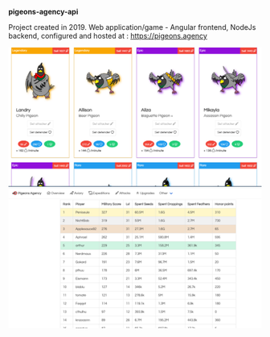 **pigeons-agency-api**

Project created in 2019. Web application/game - Angular frontend, NodeJs backend, configured and hosted at : https://pigeons.agency

![screen1t](/read-me-img/p1.PNG?raw=true "")
![screen1t](/read-me-img/p2.PNG?raw=true "")
